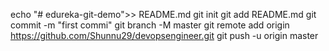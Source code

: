 echo "# edureka-git-demo">> README.md
git init
git add README.md
git commit -m "first commi"
git branch -M master
git remote add origin https://github.com/Shunnu29/devopsengineer.git
git push -u origin master
